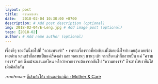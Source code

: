 ```yaml
---
layout: post
title:  ความทรงจำ
date:   2018-02-04 10:30:00 +0700
description: # Add post description (optional)
img: 2018-02-04/E-Leng.jpg # Add image post (optional)
tags: [2018-02]
author: # Add name author (optional)
---
```

เรื่องดีๆ ของวันนี้ขอไปที่ "ความทรงจำ" ‣ เพราะเรื่องราวที่พ่อกับแม่ได้เคยตั้งใจทำ เคยอุ้ม เคยร้อง เคยอ่าน นานเข้าก็กลายเป็นแค่เรื่องเล่า และ พอนานๆ นานๆ เข้า จากเรื่องเล่าก็กลายเป็น แค่ "ความทรงจำ" แต่ ถึงแม้จะนานแค่ไหน หรือว่าพวกเราจะต้องจากกันไป "ความทรงจำ" ก็จะทำให้เรายิ้มได้เมื่อคิดถึงกัน

*ภาพประกอบ:* [อีเล้งเค้งโค้ง ห่านออร์แกนิก : Mother & Care](http://www.motherandcare.in.th)
